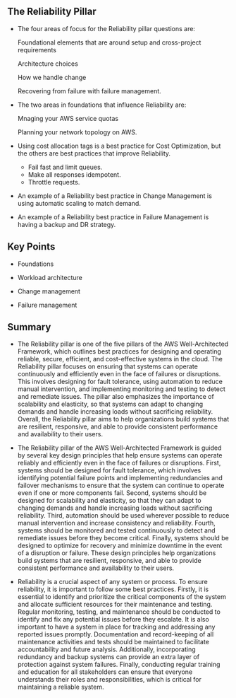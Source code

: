 ## The Reliability Pillar

- The four areas of focus for the Reliability pillar questions are:

  Foundational elements that are around setup and cross-project requirements

  Architecture choices

  How we handle change

  Recovering from failure with failure management.

- The two areas in foundations that influence Reliability are:

  Mnaging your AWS service quotas

  Planning your network topology on AWS.

- Using cost allocation tags is a best practice for Cost Optimization, but the others are best practices that improve Reliability.

  - Fail fast and limit queues.
  - Make all responses idempotent.
  - Throttle requests.

- An example of a Reliability best practice in Change Management is using automatic scaling to match demand.

- An example of a Reliability best practice in Failure Management is having a backup and DR strategy.

## Key Points

- Foundations

- Workload architecture

- Change management

- Failure management

## Summary

- The Reliability pillar is one of the five pillars of the AWS Well-Architected Framework, which outlines best practices for designing and operating reliable, secure, efficient, and cost-effective systems in the cloud. The Reliability pillar focuses on ensuring that systems can operate continuously and efficiently even in the face of failures or disruptions. This involves designing for fault tolerance, using automation to reduce manual intervention, and implementing monitoring and testing to detect and remediate issues. The pillar also emphasizes the importance of scalability and elasticity, so that systems can adapt to changing demands and handle increasing loads without sacrificing reliability. Overall, the Reliability pillar aims to help organizations build systems that are resilient, responsive, and able to provide consistent performance and availability to their users.

- The Reliability pillar of the AWS Well-Architected Framework is guided by several key design principles that help ensure systems can operate reliably and efficiently even in the face of failures or disruptions. First, systems should be designed for fault tolerance, which involves identifying potential failure points and implementing redundancies and failover mechanisms to ensure that the system can continue to operate even if one or more components fail. Second, systems should be designed for scalability and elasticity, so that they can adapt to changing demands and handle increasing loads without sacrificing reliability. Third, automation should be used wherever possible to reduce manual intervention and increase consistency and reliability. Fourth, systems should be monitored and tested continuously to detect and remediate issues before they become critical. Finally, systems should be designed to optimize for recovery and minimize downtime in the event of a disruption or failure. These design principles help organizations build systems that are resilient, responsive, and able to provide consistent performance and availability to their users.

- Reliability is a crucial aspect of any system or process. To ensure reliability, it is important to follow some best practices. Firstly, it is essential to identify and prioritize the critical components of the system and allocate sufficient resources for their maintenance and testing. Regular monitoring, testing, and maintenance should be conducted to identify and fix any potential issues before they escalate. It is also important to have a system in place for tracking and addressing any reported issues promptly. Documentation and record-keeping of all maintenance activities and tests should be maintained to facilitate accountability and future analysis. Additionally, incorporating redundancy and backup systems can provide an extra layer of protection against system failures. Finally, conducting regular training and education for all stakeholders can ensure that everyone understands their roles and responsibilities, which is critical for maintaining a reliable system.
